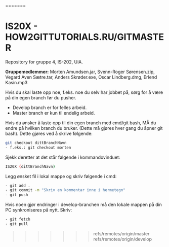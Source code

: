 =======
# IS20X - HOW2GITTUTORIALS.RU/GITMASTER
Repository for gruppe 4, IS-202, UiA.

**Gruppemedlemmer:** Morten Amundsen.jar, Svenn-Roger Sørensen.zip, Vegard Aven Sætre.tar, Anders Skrøder.exe, Oscar Lindberg.dmg, Erlend Kasin.mp3

Hvis du skal laste opp noe, f.eks. noe du selv har jobbet på, sørg for å være på din egen branch før du pusher.

- Develop branch er for felles arbeid.
- Master branch er kun til endelig arbeid.

Hvis du ønsker å laste opp til din egen branch med cmd/git bash, MÅ du endre på hvilken branch du bruker. (Dette må gjøres hver gang du åpner git bash). Dette gjøres ved å skrive følgende:

```sh
git checkout dittBranchNavn
- f.eks.: git checkout morten
```

Sjekk deretter at det står følgende i kommandovinduet:
```sh
IS20X (dittBranchNavn)
```

Legg ønsket fil i lokal mappe og skriv følgende i cmd:
```sh
- git add .
- git commit -m "Skriv en kommentar inne i hermetegn"
- git push
```

Hvis noen gjør endringer i develop-branchen må den lokale mappen på din PC synkroniseres på nytt. Skriv:
```sh
- git fetch
- git pull
```
>>>>>>> refs/remotes/origin/master
>>>>>>> refs/remotes/origin/develop
